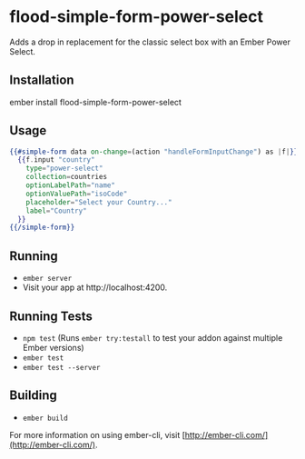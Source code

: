 # flood-simple-form-power-select

Adds a drop in replacement for the classic select box with an Ember Power Select.

## Installation

  ember install flood-simple-form-power-select

## Usage

```hbs
{{#simple-form data on-change=(action "handleFormInputChange") as |f|}}
  {{f.input "country" 
    type="power-select" 
    collection=countries 
    optionLabelPath="name" 
    optionValuePath="isoCode" 
    placeholder="Select your Country..." 
    label="Country"
  }}
{{/simple-form}}
```

## Running

* `ember server`
* Visit your app at http://localhost:4200.

## Running Tests

* `npm test` (Runs `ember try:testall` to test your addon against multiple Ember versions)
* `ember test`
* `ember test --server`

## Building

* `ember build`

For more information on using ember-cli, visit [http://ember-cli.com/](http://ember-cli.com/).
